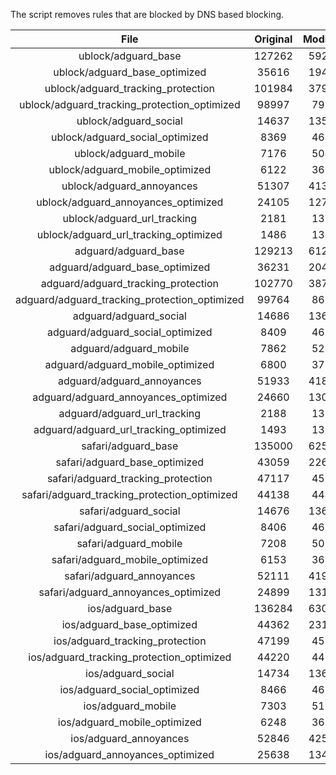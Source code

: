 The script removes rules that are blocked by DNS based blocking.


| File | Original | Modified |
|:----:|:-----:|:-----:|
| ublock/adguard_base | 127262 | 59255 |
| ublock/adguard_base_optimized | 35616 | 19404 |
| ublock/adguard_tracking_protection | 101984 | 37994 |
| ublock/adguard_tracking_protection_optimized | 98997 | 7953 |
| ublock/adguard_social | 14637 | 13583 |
| ublock/adguard_social_optimized | 8369 | 4644 |
| ublock/adguard_mobile | 7176 | 5042 |
| ublock/adguard_mobile_optimized | 6122 | 3605 |
| ublock/adguard_annoyances | 51307 | 41304 |
| ublock/adguard_annoyances_optimized | 24105 | 12757 |
| ublock/adguard_url_tracking | 2181 | 1328 |
| ublock/adguard_url_tracking_optimized | 1486 | 1325 |
| adguard/adguard_base | 129213 | 61276 |
| adguard/adguard_base_optimized | 36231 | 20450 |
| adguard/adguard_tracking_protection | 102770 | 38724 |
| adguard/adguard_tracking_protection_optimized | 99764 | 8670 |
| adguard/adguard_social | 14686 | 13639 |
| adguard/adguard_social_optimized | 8409 | 4688 |
| adguard/adguard_mobile | 7862 | 5222 |
| adguard/adguard_mobile_optimized | 6800 | 3778 |
| adguard/adguard_annoyances | 51933 | 41865 |
| adguard/adguard_annoyances_optimized | 24660 | 13052 |
| adguard/adguard_url_tracking | 2188 | 1335 |
| adguard/adguard_url_tracking_optimized | 1493 | 1332 |
| safari/adguard_base | 135000 | 62518 |
| safari/adguard_base_optimized | 43059 | 22691 |
| safari/adguard_tracking_protection | 47117 | 4591 |
| safari/adguard_tracking_protection_optimized | 44138 | 4447 |
| safari/adguard_social | 14676 | 13623 |
| safari/adguard_social_optimized | 8406 | 4675 |
| safari/adguard_mobile | 7208 | 5078 |
| safari/adguard_mobile_optimized | 6153 | 3635 |
| safari/adguard_annoyances | 52111 | 41966 |
| safari/adguard_annoyances_optimized | 24899 | 13131 |
| ios/adguard_base | 136284 | 63023 |
| ios/adguard_base_optimized | 44362 | 23195 |
| ios/adguard_tracking_protection | 47199 | 4599 |
| ios/adguard_tracking_protection_optimized | 44220 | 4455 |
| ios/adguard_social | 14734 | 13655 |
| ios/adguard_social_optimized | 8466 | 4689 |
| ios/adguard_mobile | 7303 | 5122 |
| ios/adguard_mobile_optimized | 6248 | 3676 |
| ios/adguard_annoyances | 52846 | 42594 |
| ios/adguard_annoyances_optimized | 25638 | 13443 |